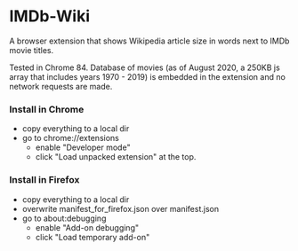 # IMDb-Wiki

A browser extension that shows Wikipedia article size in words next to IMDb movie titles.

Tested in Chrome 84. Database of movies (as of August 2020, a 250KB js array that includes
years 1970 - 2019) is embedded in the extension and no network requests are made.

### Install in Chrome
  - copy everything to a local dir
  - go to chrome://extensions
    - enable "Developer mode"
    - click "Load unpacked extension" at the top.

### Install in Firefox
  - copy everything to a local dir
  - overwrite manifest_for_firefox.json over manifest.json
  - go to about:debugging
    - enable "Add-on debugging"
    - click "Load temporary add-on"
